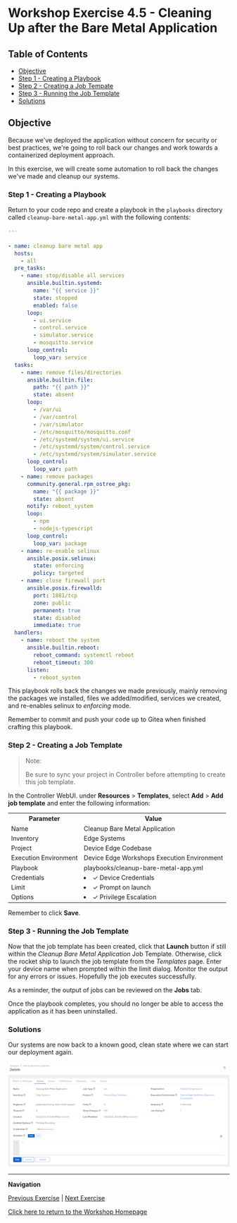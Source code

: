 # Workshop Exercise 4.5 - Cleaning Up after the Bare Metal Application

## Table of Contents

* [Objective](#objective)
* [Step 1 - Creating a Playbook](#step-1---creating-a-playbook)
* [Step 2 - Creating a Job Tempate](#step-2---creating-a-job-template)
* [Step 3 - Running the Job Template](#step-3---running-the-job-template)
* [Solutions](#solutions)

## Objective

Because we've deployed the application without concern for security or best practices, we're going to roll back our changes and work towards a containerized deployment approach.

In this exercise, we will create some automation to roll back the changes we've made and cleanup our systems.

### Step 1 - Creating a Playbook

Return to your code repo and create a playbook in the `playbooks` directory called `cleanup-bare-metal-app.yml` with the following contents:
```yaml
---

- name: cleanup bare metal app
  hosts:
    - all
  pre_tasks:
    - name: stop/disable all services
      ansible.builtin.systemd:
        name: "{{ service }}"
        state: stopped
        enabled: false
      loop:
        - ui.service
        - control.service
        - simulator.service
        - mosquitto.service
      loop_control:
        loop_var: service
  tasks:
    - name: remove files/directories
      ansible.builtin.file:
        path: "{{ path }}"
        state: absent
      loop:
        - /var/ui
        - /var/control
        - /var/simulator
        - /etc/mosquitto/mosquitto.conf
        - /etc/systemd/system/ui.service
        - /etc/systemd/system/control.service
        - /etc/systemd/system/simulator.service
      loop_control:
        loop_var: path
    - name: remove packages
      community.general.rpm_ostree_pkg:
        name: "{{ package }}"
        state: absent
      notify: reboot_system
      loop:
        - npm
        - nodejs-typescript
      loop_control:
        loop_var: package
    - name: re-enable selinux
      ansible.posix.selinux:
        state: enforcing
        policy: targeted
    - name: close firewall port
      ansible.posix.firewalld:
        port: 1881/tcp
        zone: public
        permanent: true
        state: disabled
        immediate: true
  handlers:
    - name: reboot the system
      ansible.builtin.reboot:
        reboot_command: systemctl reboot
        reboot_timeout: 300
      listen:
        - reboot_system
```

This playbook rolls back the changes we made previously, mainly removing the packages we installed, files we added/modified, services we created, and re-enables selinux to _enforcing_ mode.

Remember to commit and push your code up to Gitea when finished crafting this playbook.

### Step 2 - Creating a Job Template

> Note:
>
> Be sure to sync your project in Controller before attempting to create this job template.

In the Controller WebUI. under **Resources** > **Templates**, select **Add** > **Add job template** and enter the following information:

<table>
  <tr>
    <th>Parameter</th>
    <th>Value</th>
  </tr>
  <tr>
    <td>Name</td>
    <td>Cleanup Bare Metal Application</td>
  </tr>
  <tr>
    <td>Inventory</td>
    <td>Edge Systems</td>
  </tr>
  <tr>
    <td>Project</td>
    <td>Device Edge Codebase</td>
  </tr>
  <tr>
    <td>Execution Environment</td>
    <td>Device Edge Workshops Execution Environment</td>
  </tr>
  <tr>
    <td>Playbook</td>
    <td>playbooks/cleanup-bare-metal-app.yml</td>
  </tr>
  <tr>
    <td>Credentials</td>
    <td><li>✓ Device Credentials</li></td>
  </tr>
  <tr>
    <td>Limit</td>
    <td><li>✓ Prompt on launch</li></td>
  </tr>
   <tr>
    <td>Options</td>
    <td><li>✓ Privilege Escalation</li></td>
  </tr> 
</table>

Remember to click **Save**.

### Step 3 - Running the Job Template

Now that the job template has been created, click that **Launch** button if still within the _Cleanup Bare Metal Application_ Job Template. Otherwise, click the rocket ship to launch the job template from the _Templates_ page. Enter your device name when prompted within the limit dialog. Monitor the output for any errors or issues. Hopefully the job executes successfully.

As a reminder, the output of jobs can be reviewed on the **Jobs** tab.

Once the playbook completes, you should no longer be able to access the application as it has been uninstalled.

### Solutions

Our systems are now back to a known good, clean state where we can start our deployment again.

![Cleanup Bare Metal App Job Template](../images/cleanup-bare-metal-app-template.png)

---
**Navigation**

[Previous Exercise](../4.4-deploy-bare-metal-app) | [Next Exercise](../5.1-containerized-image)

[Click here to return to the Workshop Homepage](../README.md)
